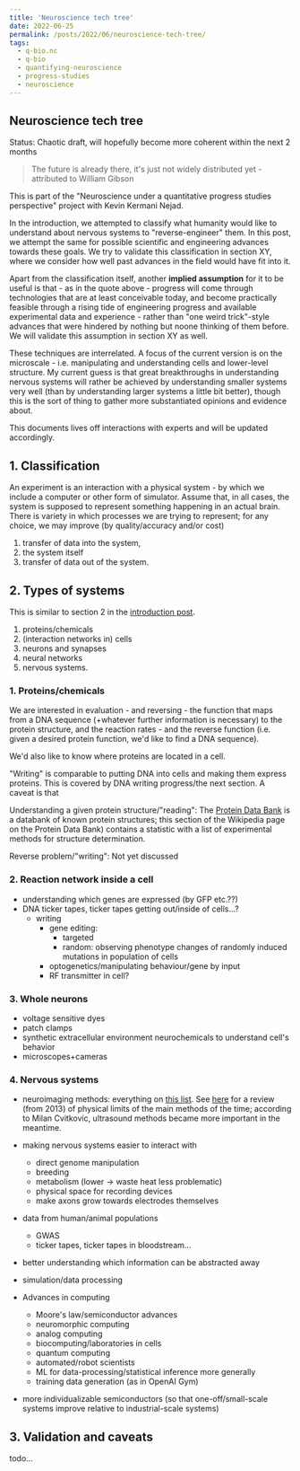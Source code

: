 ```yaml
---
title: 'Neuroscience tech tree'
date: 2022-06-25
permalink: /posts/2022/06/neuroscience-tech-tree/
tags:
  - q-bio.nc
  - q-bio
  - quantifying-neuroscience
  - progress-studies
  - neuroscience
---
```


Neuroscience tech tree
---------------------
Status: Chaotic draft, will hopefully become more coherent within the next 2 months

>The future is already there, it's just not widely distributed yet - attributed to William Gibson

This is part of the "Neuroscience under a quantitative progress studies perspective" project with Kevin Kermani Nejad.

In the introduction, we attempted to classify what humanity would like to understand about nervous systems to "reverse-engineer" them. In this post, we attempt the same for possible scientific and engineering advances towards these goals. We try to validate this classification in section XY, where we consider how well past advances in the field would have fit into it.

Apart from the classification itself, another **implied assumption** for it to be useful is that - as in the quote above - progress will come through technologies that are at least conceivable today, and become practically feasible through a rising tide of engineering progress and available experimental data and experience - rather than "one weird trick"-style advances that were hindered by nothing but noone thinking of them before. We will validate this assumption in section XY as well.

These techniques are interrelated. A focus of the current version is on the microscale - i.e. manipulating and understanding cells and lower-level structure. My current guess is that great breakthroughs in understanding nervous systems will rather be achieved by understanding smaller systems very well (than by understanding larger systems a little bit better), though this is the sort of thing to gather more substantiated opinions and evidence about.


This documents lives off interactions with experts and will be updated accordingly.

## 1. Classification

An experiment is an interaction with a physical system - by which we include a computer or other form of simulator. Assume that, in all cases, the system is supposed to represent something happening in an actual brain. There is variety in which processes we are trying to represent; for any choice, we may improve (by quality/accuracy and/or cost)
1. transfer of data into the system,
2. the system itself
3. transfer of data out of the system.


## 2. Types of systems
This is similar to section 2 in the [introduction post](https://qudent.github.io/posts/2022/06/intro-neuroscience-progress-studies/).
1. proteins/chemicals 
2. (interaction networks in) cells
3. neurons and synapses
4. neural networks
5. nervous systems.

### 1. Proteins/chemicals
We are interested in evaluation - and reversing - the function that maps from a DNA sequence (+whatever further information is necessary) to the protein structure, and the reaction rates - and the reverse function (i.e. given a desired protein function, we'd like to find a DNA sequence).

We'd also like to know where proteins are located in a cell.

"Writing" is comparable to putting DNA into cells and making them express proteins. This is covered by DNA writing progress/the next section. A caveat is that 

Understanding a given protein structure/"reading": The [Protein Data Bank](https://en.wikipedia.org/w/index.php?title=Protein_Data_Bank&oldid=1091514826) is a databank of known protein structures; [](https://en.wikipedia.org/w/index.php?title=Protein_Data_Bank&oldid=1091514826#Contents)this section of the Wikipedia page on the Protein Data Bank) contains a statistic with a list of experimental methods for structure determination.

Reverse problem/"writing": Not yet discussed

### 2. Reaction network inside a cell

- understanding which genes are expressed (by GFP etc.??)
- DNA ticker tapes, ticker tapes getting out/inside of cells...?
	+ writing
		* gene editing:
			- targeted
			- random: observing phenotype changes of randomly induced mutations in population of cells
		* optogenetics/manipulating behaviour/gene by input
		* RF transmitter in cell?

### 3. Whole neurons

* voltage sensitive dyes
* patch clamps
* synthetic extracellular environment neurochemicals to understand cell's behavior
* microscopes+cameras

### 4. Nervous systems
* neuroimaging methods: everything on [this list](https://en.wikipedia.org/w/index.php?title=Neuroimaging&oldid=1094904651#Brain-imaging_techniques). See [here](https://www.frontiersin.org/articles/10.3389/fncom.2013.00137/full) for a review (from 2013) of physical limits of the main methods of the time; according to Milan Cvitkovic, ultrasound methods became more important in the meantime.

- making nervous systems easier to interact with
	+ direct genome manipulation
	+ breeding
	+ metabolism (lower -> waste heat less problematic)
	+ physical space for recording devices
	+ make axons grow towards electrodes themselves
- data from human/animal populations
	+ GWAS
	+ ticker tapes, ticker tapes in bloodstream...
	
- better understanding which information can be abstracted away

- simulation/data processing
- Advances in computing
	+ Moore's law/semiconductor advances
	+ neuromorphic computing
	+ analog computing
	+ biocomputing/laboratories in cells
	+ quantum computing
	+ automated/robot scientists
	+ ML for data-processing/statistical inference more generally
	+ training data generation (as in OpenAI Gym)
- more individualizable semiconductors (so that one-off/small-scale systems improve relative to industrial-scale systems)

## 3. Validation and caveats
todo...

